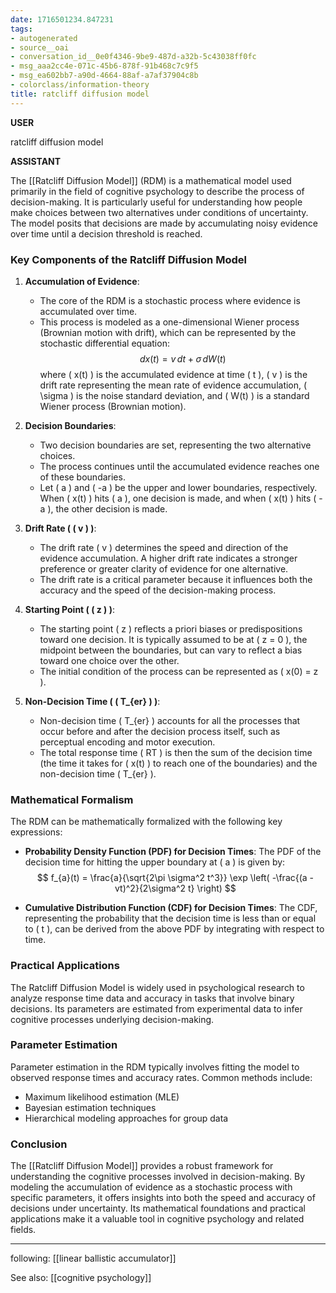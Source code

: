 ```yaml
---
date: 1716501234.847231
tags:
- autogenerated
- source__oai
- conversation_id__0e0f4346-9be9-487d-a32b-5c43038ff0fc
- msg_aaa2cc4e-071c-45b6-878f-91b468c7c9f5
- msg_ea602bb7-a90d-4664-88af-a7af37904c8b
- colorclass/information-theory
title: ratcliff diffusion model
---
```


**USER**

ratcliff diffusion model


**ASSISTANT**

The [[Ratcliff Diffusion Model]] (RDM) is a mathematical model used primarily in the field of cognitive psychology to describe the process of decision-making. It is particularly useful for understanding how people make choices between two alternatives under conditions of uncertainty. The model posits that decisions are made by accumulating noisy evidence over time until a decision threshold is reached.

### Key Components of the Ratcliff Diffusion Model

1. **Accumulation of Evidence**:
   - The core of the RDM is a stochastic process where evidence is accumulated over time.
   - This process is modeled as a one-dimensional Wiener process (Brownian motion with drift), which can be represented by the stochastic differential equation:
     $$ dx(t) = v \, dt + \sigma \, dW(t) $$
     where \( x(t) \) is the accumulated evidence at time \( t \), \( v \) is the drift rate representing the mean rate of evidence accumulation, \( \sigma \) is the noise standard deviation, and \( W(t) \) is a standard Wiener process (Brownian motion).

2. **Decision Boundaries**:
   - Two decision boundaries are set, representing the two alternative choices.
   - The process continues until the accumulated evidence reaches one of these boundaries.
   - Let \( a \) and \( -a \) be the upper and lower boundaries, respectively. When \( x(t) \) hits \( a \), one decision is made, and when \( x(t) \) hits \( -a \), the other decision is made.

3. **Drift Rate ( \( v \) )**:
   - The drift rate \( v \) determines the speed and direction of the evidence accumulation. A higher drift rate indicates a stronger preference or greater clarity of evidence for one alternative.
   - The drift rate is a critical parameter because it influences both the accuracy and the speed of the decision-making process.

4. **Starting Point ( \( z \) )**:
   - The starting point \( z \) reflects a priori biases or predispositions toward one decision. It is typically assumed to be at \( z = 0 \), the midpoint between the boundaries, but can vary to reflect a bias toward one choice over the other.
   - The initial condition of the process can be represented as \( x(0) = z \).

5. **Non-Decision Time ( \( T_{er} \) )**:
   - Non-decision time \( T_{er} \) accounts for all the processes that occur before and after the decision process itself, such as perceptual encoding and motor execution.
   - The total response time \( RT \) is then the sum of the decision time (the time it takes for \( x(t) \) to reach one of the boundaries) and the non-decision time \( T_{er} \).

### Mathematical Formalism

The RDM can be mathematically formalized with the following key expressions:

- **Probability Density Function (PDF) for Decision Times**:
  The PDF of the decision time for hitting the upper boundary at \( a \) is given by:
  $$ f_{a}(t) = \frac{a}{\sqrt{2\pi \sigma^2 t^3}} \exp \left( -\frac{(a - vt)^2}{2\sigma^2 t} \right) $$

- **Cumulative Distribution Function (CDF) for Decision Times**:
  The CDF, representing the probability that the decision time is less than or equal to \( t \), can be derived from the above PDF by integrating with respect to time.

### Practical Applications

The Ratcliff Diffusion Model is widely used in psychological research to analyze response time data and accuracy in tasks that involve binary decisions. Its parameters are estimated from experimental data to infer cognitive processes underlying decision-making.

### Parameter Estimation

Parameter estimation in the RDM typically involves fitting the model to observed response times and accuracy rates. Common methods include:
- Maximum likelihood estimation (MLE)
- Bayesian estimation techniques
- Hierarchical modeling approaches for group data

### Conclusion

The [[Ratcliff Diffusion Model]] provides a robust framework for understanding the cognitive processes involved in decision-making. By modeling the accumulation of evidence as a stochastic process with specific parameters, it offers insights into both the speed and accuracy of decisions under uncertainty. Its mathematical foundations and practical applications make it a valuable tool in cognitive psychology and related fields.


---


following: [[linear ballistic accumulator]]

See also: [[cognitive psychology]]